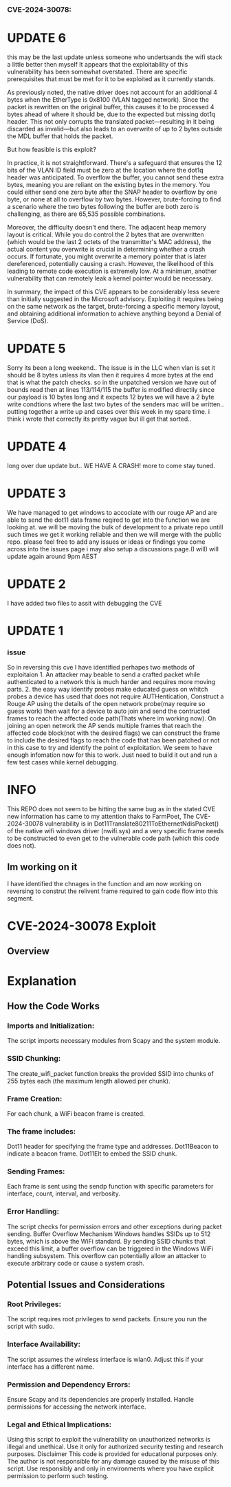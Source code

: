 ### CVE-2024-30078:
# UPDATE 6
this may be the last update unless someone who undertsands the wifi stack a little better then myself
It appears that the exploitability of this vulnerability has been somewhat overstated. There are specific prerequisites that must be met for it to be exploited as it currently stands.

As previously noted, the native driver does not account for an additional 4 bytes when the EtherType is 0x8100 (VLAN tagged network). Since the packet is rewritten on the original buffer, this causes it to be processed 4 bytes ahead of where it should be, due to the expected but missing dot1q header. This not only corrupts the translated packet—resulting in it being discarded as invalid—but also leads to an overwrite of up to 2 bytes outside the MDL buffer that holds the packet.

But how feasible is this exploit?

In practice, it is not straightforward. There's a safeguard that ensures the 12 bits of the VLAN ID field must be zero at the location where the dot1q header was anticipated. To overflow the buffer, you cannot send these extra bytes, meaning you are reliant on the existing bytes in the memory. You could either send one zero byte after the SNAP header to overflow by one byte, or none at all to overflow by two bytes. However, brute-forcing to find a scenario where the two bytes following the buffer are both zero is challenging, as there are 65,535 possible combinations.

Moreover, the difficulty doesn't end there. The adjacent heap memory layout is critical. While you do control the 2 bytes that are overwritten (which would be the last 2 octets of the transmitter's MAC address), the actual content you overwrite is crucial in determining whether a crash occurs. If fortunate, you might overwrite a memory pointer that is later dereferenced, potentially causing a crash. However, the likelihood of this leading to remote code execution is extremely low. At a minimum, another vulnerability that can remotely leak a kernel pointer would be necessary.

In summary, the impact of this CVE appears to be considerably less severe than initially suggested in the Microsoft advisory. Exploiting it requires being on the same network as the target, brute-forcing a specific memory layout, and obtaining additional information to achieve anything beyond a Denial of Service (DoS).
# UPDATE 5
Sorry its been a long weekend.. The issue is in the LLC when vlan is set it should be 8 bytes unless its vlan then it requires 4 more bytes at the end that is what the patch checks. so in the unpatched version we have out of bounds read then at lines 113/114/115 the buffer is modified directily since our payload is 10 bytes long and it expects 12 bytes we will have a 2 byte write condtions where the last two bytes of the senders mac will be written.. putting together a write up and cases over this week in my spare time. i think i wrote that correctly its pretty vague but ill get that sorted.. 
# UPDATE 4
long over due update but.. WE HAVE A CRASH! more to come stay tuned.
# UPDATE 3
We have managed to get windows to accociate with our rouge AP and are able to send the dot11 data frame reqired to get into the function we are looking at. we will be moving the bulk of development to a private repo untill such times we get it working reliable and then we will merge with the public repo. please feel free to add any issues or ideas or findings you come across into the issues page i may also setup a discussions page.(I will) will update again around 9pm AEST 
# UPDATE 2
I have added two files to assit with debugging the CVE
# UPDATE 1
### issue
So in reversing this cve I have identified perhapes two methods of exploitaion 1. An attacker may beable to send a crafted packet while authenticated to a network this is much harder and requires more moving parts. 2. the easy way identify probes make educated guess on whitch probes a device has used that does not require AUTHentication, Construct a Rouge AP using the details of the open network probe(may require so guess work) then wait for a device to auto join and send the contructed frames to reach the affected code path(Thats where im working now). On joining an open network the AP sends multiple frames that reach the affected code block(not with the desired flags) we can construct the frame to include the desired flags to reach the code that has been patched or not in this case to try and identify the point of exploitation. We seem to have enough infomation now for this to work. Just need to build it out and run a few test cases while kernel debugging.  
# INFO
This REPO does not seem to be hitting the same bug as in the stated CVE new information has came to my attention thaks to FarmPoet, The CVE-2024-30078 vulnerability is in Dot11Translate80211ToEthernetNdisPacket() of the native wifi windows driver (nwifi.sys) and a very specific frame needs to be constructed to even get to the vulnerable code path (which this code does not).
## Im working on it
I have identified the chnages in the function and am now working on reversing to construt the relivent frame required to gain code flow into this segment. 
# CVE-2024-30078 Exploit
## Overview

# Explanation
## How the Code Works
### Imports and Initialization: 
The script imports necessary modules from Scapy and the system module.
### SSID Chunking: 
The create_wifi_packet function breaks the provided SSID into chunks of 255 bytes each (the maximum length allowed per chunk).
### Frame Creation: 
For each chunk, a WiFi beacon frame is created. 
### The frame includes:
Dot11 header for specifying the frame type and addresses.
Dot11Beacon to indicate a beacon frame.
Dot11Elt to embed the SSID chunk.
### Sending Frames: 
Each frame is sent using the sendp function with specific parameters for interface, count, interval, and verbosity.
### Error Handling: 
The script checks for permission errors and other exceptions during packet sending.
Buffer Overflow Mechanism Windows handles SSIDs up to 512 bytes, which is above the WiFi standard. By sending SSID chunks that exceed this limit, 
a buffer overflow can be triggered in the Windows WiFi handling subsystem. This overflow can potentially allow an attacker to execute arbitrary code or cause a system crash.

## Potential Issues and Considerations

### Root Privileges: 
The script requires root privileges to send packets. Ensure you run the script with sudo.
### Interface Availability: 
The script assumes the wireless interface is wlan0. Adjust this if your interface has a different name.
### Permission and Dependency Errors: 
Ensure Scapy and its dependencies are properly installed. Handle permissions for accessing the network interface.
### Legal and Ethical Implications: 
Using this script to exploit the vulnerability on unauthorized networks is illegal and unethical. Use it only for authorized security testing and research purposes.
Disclaimer
This code is provided for educational purposes only. The author is not responsible for any damage caused by the misuse of this script. Use responsibly and only in environments where you have explicit permission to perform such testing.
